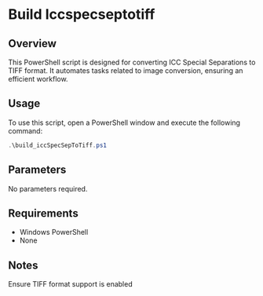 
# Build Iccspecseptotiff

## Overview
This PowerShell script is designed for converting ICC Special Separations to TIFF format. It automates tasks related to image conversion, ensuring an efficient workflow.

## Usage
To use this script, open a PowerShell window and execute the following command:

```powershell
.\build_iccSpecSepToTiff.ps1
```

## Parameters
No parameters required.

## Requirements
- Windows PowerShell
- None

## Notes
Ensure TIFF format support is enabled

